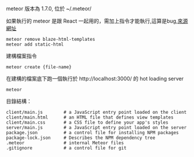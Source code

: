 meteor 版本為 1.7.0, 位於 ~/.meteor/


如果執行的 meteor 是跟 React 一起用的，需加上指令才能執行,這算是bug,[來源網址](https://stackoverflow.com/questions/44507161/meteor-react-error-target-container-is-not-a-dom-element-after-fix)
```
meteor remove blaze-html-templates
meteor add static-html
```

建構檔案指令
```
meteor create {file-name}
```

在建構的檔案底下跑一個執行於 http://localhost:3000/ 的 hot loading server
```
meteor
```

目錄結構：
```
client/main.js        # a JavaScript entry point loaded on the client
client/main.html      # an HTML file that defines view templates
client/main.css       # a CSS file to define your app's styles
server/main.js        # a JavaScript entry point loaded on the server
package.json          # a control file for installing NPM packages
package-lock.json     # Describes the NPM dependency tree
.meteor               # internal Meteor files
.gitignore            # a control file for git
```
